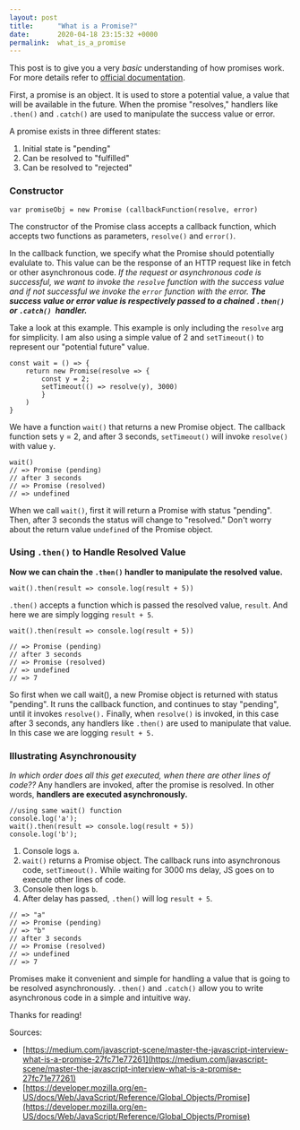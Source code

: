 ```yaml
---
layout: post
title:      "What is a Promise?"
date:       2020-04-18 23:15:32 +0000
permalink:  what_is_a_promise
---
```


This post is to give you a very *basic* understanding of how promises work. For more details refer to [official documentation](https://developer.mozilla.org/en-US/docs/Web/JavaScript/Reference/Global_Objects/Promise).

First, a promise is an object. It is used to store a potential value, a value that will be available in the future. When the promise "resolves," handlers like `.then()` and `.catch()` are used to manipulate the success value or error.

A promise exists in three different states:
1. Initial state is "pending"
2. Can be resolved to "fulfilled"
3. Can be resolved to "rejected"

### Constructor

```
var promiseObj = new Promise (callbackFunction(resolve, error)
```

The constructor of the Promise class accepts a callback function, which accepts two functions as parameters, `resolve()` and `error()`.

In the callback function, we specify what the Promise should potentially evalulate to. This value can be the response of an HTTP request like in fetch or other asynchronous code. *If the request or asynchronous code is successful, we want to invoke the `resolve` function with the success value and if not successful we invoke the `error` function with the error. **The success value or error value is respectively passed to a chained `.then()` or `.catch() `handler.***

Take a look at this example. This example is only including the `resolve` arg for simplicity. I am also using a simple value of 2 and `setTimeout()` to represent our "potential future" value. 

```
const wait = () => {
    return new Promise(resolve => {
        const y = 2;
        setTimeout(() => resolve(y), 3000) 
        }
    )
}

```

We have a function `wait()` that returns a new Promise object. 
The callback function sets y = 2, and after 3 seconds, `setTimeout()` will invoke `resolve()` with value `y`. 

```
wait()
// => Promise (pending)
// after 3 seconds
// => Promise (resolved)
// => undefined
```

When we call `wait()`, first it will return a Promise with status "pending". Then, after 3 seconds the status will change to "resolved." Don't worry about the return value `undefined` of the Promise object.

### Using `.then()` to Handle Resolved Value
**Now we can chain the `.then()` handler to manipulate the resolved value.**

```
wait().then(result => console.log(result + 5))
```

`.then()` accepts a function which is passed the resolved value, `result`.
And here we are simply logging `result + 5`.

```
wait().then(result => console.log(result + 5))

// => Promise (pending)
// after 3 seconds
// => Promise (resolved)
// => undefined
// => 7
```

So first when we call wait(), a new Promise object is returned with status "pending".
It runs the callback function, and continues to stay "pending", until it invokes `resolve().`
Finally, when `resolve()` is invoked, in this case after 3 seconds, any handlers like `.then()` are used to manipulate that value. In this case we are logging `result + 5.`

### Illustrating Asynchronousity
*In which order does all this get executed, when there are other lines of code??*
Any handlers are invoked, after the promise is resolved. In other words, **handlers are executed asynchronously.**

```
//using same wait() function
console.log('a');
wait().then(result => console.log(result + 5))
console.log('b');
```

1. Console logs `a`.
2. `wait()` returns a Promise object. The callback runs into asynchronous code, `setTimeout().` While waiting for 3000 ms delay, JS goes on to execute other lines of code.
3. Console then logs `b`.
4. After delay has passed, `.then()` will log `result + 5`.

```
// => "a"
// => Promise (pending)
// => "b"
// after 3 seconds
// => Promise (resolved)
// => undefined
// => 7
```

Promises make it convenient and simple for handling a value that is going to be resolved asynchronously. `.then()` and `.catch()` allow you to write asynchronous code in a simple and intuitive way.

Thanks for reading!

Sources:

- [https://medium.com/javascript-scene/master-the-javascript-interview-what-is-a-promise-27fc71e77261](https://medium.com/javascript-scene/master-the-javascript-interview-what-is-a-promise-27fc71e77261)
- [https://developer.mozilla.org/en-US/docs/Web/JavaScript/Reference/Global_Objects/Promise](https://developer.mozilla.org/en-US/docs/Web/JavaScript/Reference/Global_Objects/Promise)








